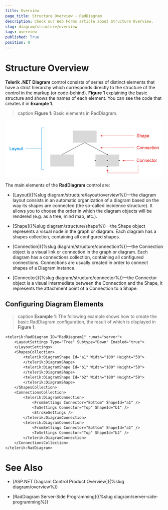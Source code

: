 ```yaml
---
title: Overview
page_title: Structure Overview - RadDiagram
description: Check our Web Forms article about Structure Overview.
slug: diagram/structure/overview
tags: overview
published: True
position: 0
---
```


# Structure Overview

**Telerik .NET Diagram** control consists of series of distinct elements that have a strict hierarchy which corresponds directly to the structure	of the control in the markup (or code-behind). **Figure 1** explaining the basic structure and shows the names of each element. You can see the code	that creates it in **Example 1**.

>caption **Figure 1**: Basic elements in RadDiagram.

![diagram-structure-1](images/diagram-structure-1.png)

The main elements of the **RadDiagram** control are:

* [Layout]({%slug diagram/structure/layout/overview%})—the diagram layout consists in an automatic organization of a diagram based on the way its shapes are connected (the so-called incidence structure). It allows you to choose the order in which the diagram objects will be rendered	(e.g. as a tree, mind map, etc.).

* [Shape]({%slug diagram/structure/shape%})—the Shape object represents a visual node in the graph or diagram. Each diagram has a shapes collection, containing all configured shapes.

* [Connection]({%slug diagram/structure/connection%})—the Connection object is a visual link or connection in the graph or diagram. Each diagram has a connections collection, containing all configured connections. Connections are usually created in order to connect shapes of a Diagram instance.

* [Connector]({%slug diagram/structure/connector%})—the Connector object is a visual intermediate between the Connection and the Shape,	it represents the attachment point of a Connection to a Shape.

## Configuring Diagram Elements

>caption **Example 1**: The following example shows how to create the basic RadDiagram configuration, the result of which is displayed in **Figure 1**:

````ASP.NET
<telerik:RadDiagram ID="RadDiagram1" runat="server">
	<LayoutSettings Type="Tree" Subtype="Down" Enabled="true">
	</LayoutSettings>
	<ShapesCollection>
		<telerik:DiagramShape Id="a1" Width="100" Height="50">
		</telerik:DiagramShape>
		<telerik:DiagramShape Id="b1" Width="100" Height="50">
		</telerik:DiagramShape>
		<telerik:DiagramShape Id="b2" Width="100" Height="50">
		</telerik:DiagramShape>
	</ShapesCollection>
	<ConnectionsCollection>
		<telerik:DiagramConnection>
			<FromSettings Connector="Bottom" ShapeId="a1" />
			<ToSettings Connector="Top" ShapeId="b1" />
			<StrokeSettings />
		</telerik:DiagramConnection>
		<telerik:DiagramConnection>
			<FromSettings Connector="Bottom" ShapeId="a1" />
			<ToSettings Connector="Top" ShapeId="b2" />
		</telerik:DiagramConnection>
	</ConnectionsCollection>
</telerik:RadDiagram>
````

# See Also

 * [ASP.NET Diagram Control Product Overview]({%slug diagram/overview%})

 * [RadDiagram Server-Side Programming]({%slug diagram/server-side-programming%})
